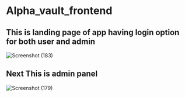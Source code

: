 # Alpha_vault_frontend

## This is landing page of app having login option for both user and admin
![Screenshot (183)](https://user-images.githubusercontent.com/77172217/222244481-51e50775-8b5b-467d-a067-d3f9aacaa7f3.png)


## Next This is admin panel 
![Screenshot (179)](https://user-images.githubusercontent.com/77172217/222235100-2968eb77-e603-4cff-a44d-df536a282e2a.png)
